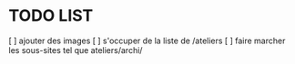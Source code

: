 # TODO LIST

[ ] ajouter des images
[ ] s'occuper de la liste de /ateliers
[ ] faire marcher les sous-sites tel que ateliers/archi/